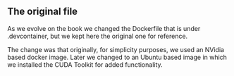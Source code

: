 ## The original file
As we evolve on the book we changed the Dockerfile that is under .devcontainer, but we kept here the original one for reference.

The change was that originally, for simplicity purposes, we used an NVidia based docker image. Later we changed to an Ubuntu based image in which we installed the CUDA Toolkit for added functionality.